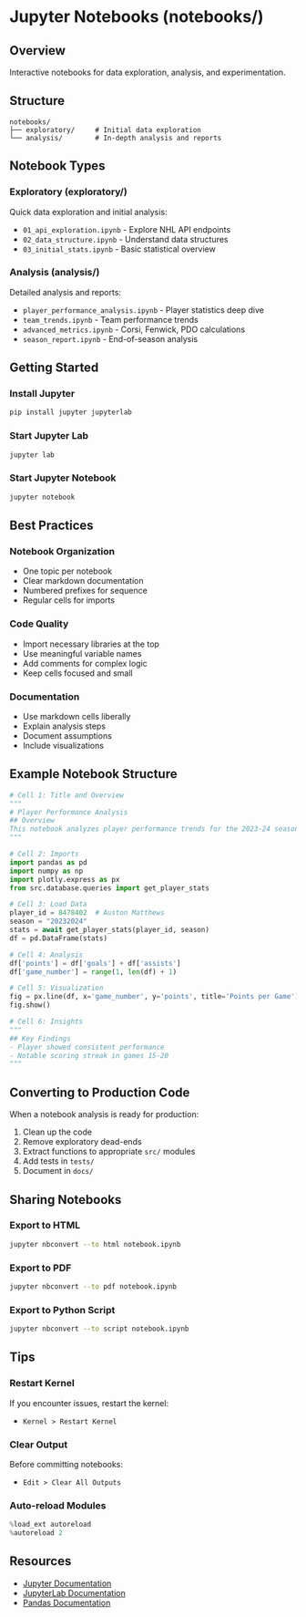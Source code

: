 # Jupyter Notebooks (notebooks/)

## Overview
Interactive notebooks for data exploration, analysis, and experimentation.

## Structure
```
notebooks/
├── exploratory/     # Initial data exploration
└── analysis/        # In-depth analysis and reports
```

## Notebook Types

### Exploratory (exploratory/)
Quick data exploration and initial analysis:
- `01_api_exploration.ipynb` - Explore NHL API endpoints
- `02_data_structure.ipynb` - Understand data structures
- `03_initial_stats.ipynb` - Basic statistical overview

### Analysis (analysis/)
Detailed analysis and reports:
- `player_performance_analysis.ipynb` - Player statistics deep dive
- `team_trends.ipynb` - Team performance trends
- `advanced_metrics.ipynb` - Corsi, Fenwick, PDO calculations
- `season_report.ipynb` - End-of-season analysis

## Getting Started

### Install Jupyter
```bash
pip install jupyter jupyterlab
```

### Start Jupyter Lab
```bash
jupyter lab
```

### Start Jupyter Notebook
```bash
jupyter notebook
```

## Best Practices

### Notebook Organization
- One topic per notebook
- Clear markdown documentation
- Numbered prefixes for sequence
- Regular cells for imports

### Code Quality
- Import necessary libraries at the top
- Use meaningful variable names
- Add comments for complex logic
- Keep cells focused and small

### Documentation
- Use markdown cells liberally
- Explain analysis steps
- Document assumptions
- Include visualizations

## Example Notebook Structure

```python
# Cell 1: Title and Overview
"""
# Player Performance Analysis
## Overview
This notebook analyzes player performance trends for the 2023-24 season.
"""

# Cell 2: Imports
import pandas as pd
import numpy as np
import plotly.express as px
from src.database.queries import get_player_stats

# Cell 3: Load Data
player_id = 8478402  # Auston Matthews
season = "20232024"
stats = await get_player_stats(player_id, season)
df = pd.DataFrame(stats)

# Cell 4: Analysis
df['points'] = df['goals'] + df['assists']
df['game_number'] = range(1, len(df) + 1)

# Cell 5: Visualization
fig = px.line(df, x='game_number', y='points', title='Points per Game')
fig.show()

# Cell 6: Insights
"""
## Key Findings
- Player showed consistent performance
- Notable scoring streak in games 15-20
"""
```

## Converting to Production Code

When a notebook analysis is ready for production:
1. Clean up the code
2. Remove exploratory dead-ends
3. Extract functions to appropriate `src/` modules
4. Add tests in `tests/`
5. Document in `docs/`

## Sharing Notebooks

### Export to HTML
```bash
jupyter nbconvert --to html notebook.ipynb
```

### Export to PDF
```bash
jupyter nbconvert --to pdf notebook.ipynb
```

### Export to Python Script
```bash
jupyter nbconvert --to script notebook.ipynb
```

## Tips

### Restart Kernel
If you encounter issues, restart the kernel:
- `Kernel > Restart Kernel`

### Clear Output
Before committing notebooks:
- `Edit > Clear All Outputs`

### Auto-reload Modules
```python
%load_ext autoreload
%autoreload 2
```

## Resources
- [Jupyter Documentation](https://jupyter.org/documentation)
- [JupyterLab Documentation](https://jupyterlab.readthedocs.io/)
- [Pandas Documentation](https://pandas.pydata.org/)
